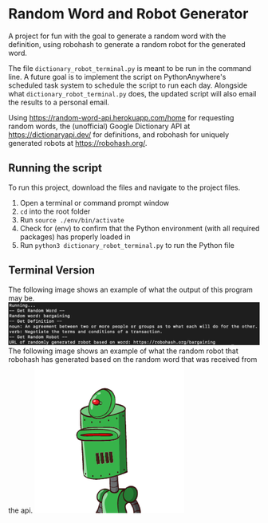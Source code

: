 # Random Word and Robot Generator
A project for fun with the goal to generate a random word with the definition, using robohash to generate a random robot for the generated word. 

The file ```dictionary_robot_terminal.py``` is meant to be run in the command line.
A future goal is to implement the script on PythonAnywhere's scheduled task system to schedule the script to run each day. Alongside what ```dictionary_robot_terminal.py``` does, the updated script will also email the results to a personal email.

Using https://random-word-api.herokuapp.com/home for requesting random words, the (unofficial) Google Dictionary API at https://dictionaryapi.dev/ for definitions, and robohash for uniquely generated robots at https://robohash.org/.

## Running the script
To run this project, download the files and navigate to the project files.
1. Open a terminal or command prompt window
2. ```cd``` into the root folder
3. Run ```source ./env/bin/activate```
4. Check for (env) to confirm that the Python environment (with all required packages) has properly loaded in 
5. Run ```python3 dictionary_robot_terminal.py``` to run the Python file

## Terminal Version
The following image shows an example of what the output of this program may be.
![alt text](terminal_output.png)
The following image shows an example of what the random robot that robohash has generated based on the random word that was received from the api.
![alt text](bargaining.png)
